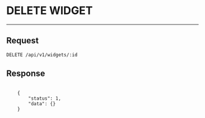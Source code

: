 # DELETE WIDGET
-------------

## Request

    DELETE /api/v1/widgets/:id

## Response

```JSON5

    {
        "status": 1,
        "data": {}
    }

```